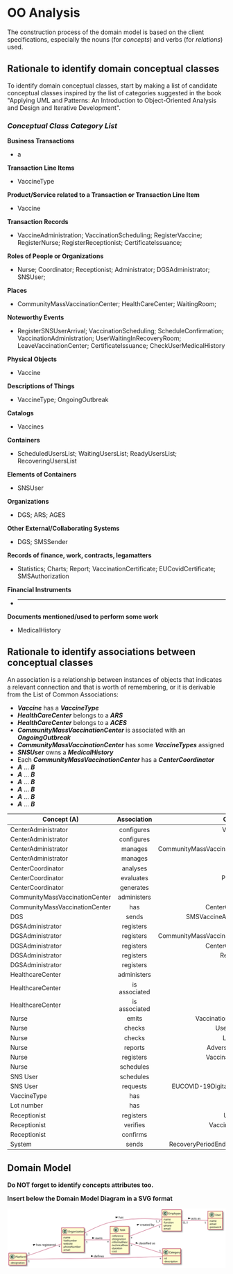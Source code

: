 # OO Analysis

The construction process of the domain model is based on the client specifications, especially the nouns (for _concepts_) and verbs (for _relations_) used.

## Rationale to identify domain conceptual classes

To identify domain conceptual classes, start by making a list of candidate conceptual classes inspired by the list of categories suggested in the book "Applying UML and Patterns: An Introduction to Object-Oriented Analysis and Design and Iterative Development".

### _Conceptual Class Category List_

**Business Transactions**

- a

**Transaction Line Items**

- VaccineType

**Product/Service related to a Transaction or Transaction Line Item**

- Vaccine

**Transaction Records**

- VaccineAdministration; VaccinationScheduling; RegisterVaccine; RegisterNurse; RegisterReceptionist; CertificateIssuance;

**Roles of People or Organizations**

- Nurse; Coordinator; Receptionist; Administrator; DGSAdministrator; SNSUser;

**Places**

- CommunityMassVaccinationCenter; HealthCareCenter; WaitingRoom;

**Noteworthy Events**

- RegisterSNSUserArrival; VaccinationScheduling; ScheduleConfirmation; VaccinationAdministration; UserWaitingInRecoveryRoom; LeaveVaccinationCenter; CertificateIssuance; CheckUserMedicalHistory

**Physical Objects**

- Vaccine

**Descriptions of Things**

- VaccineType; OngoingOutbreak

**Catalogs**

- Vaccines

**Containers**

- ScheduledUsersList; WaitingUsersList; ReadyUsersList; RecoveringUsersList

**Elements of Containers**

- SNSUser

**Organizations**

- DGS; ARS; AGES

**Other External/Collaborating Systems**

- DGS; SMSSender

**Records of finance, work, contracts, legamatters**

- Statistics; Charts; Report; VaccinationCertificate; EUCovidCertificate; SMSAuthorization

**Financial Instruments**

- ***

**Documents mentioned/used to perform some work**

- MedicalHistory

## **Rationale to identify associations between conceptual classes**

An association is a relationship between instances of objects that indicates a relevant connection and that is worth of remembering, or it is derivable from the List of Common Associations:

- **_Vaccine_** has a **_VaccineType_**
- **_HealthCareCenter_** belongs to a **_ARS_**
- **_HealthCareCenter_** belongs to a **_ACES_**
- **_CommunityMassVaccinationCenter_** is associated with an **_OngoingOutbreak_**
- **_CommunityMassVaccinationCenter_** has some **_VaccineTypes_** assigned
- **_SNSUser_** owns a **_MedicalHistory_**
- Each **_CommunityMassVaccinationCenter_** has a **_CenterCoordinator_**
- **_A_** ... **_B_**
- **_A_** ... **_B_**
- **_A_** ... **_B_**
- **_A_** ... **_B_**
- **_A_** ... **_B_**
- **_A_** ... **_B_**

| Concept (A)                    |  Association  |                    Concept (B) |
| ------------------------------ | :-----------: | -----------------------------: |
| CenterAdministrator            |  configures   |                    VaccineType |
| CenterAdministrator            |  configures   |                        Vaccine |
| CenterAdministrator            |    manages    | CommunityMassVaccinationCenter |
| CenterAdministrator            |    manages    |                      Employees |
| CenterCoordinator              |   analyses    |                          Stats |
| CenterCoordinator              |   evaluates   |                    Performance |
| CenterCoordinator              |   generates   |                        Reports |
| CommunityMassVaccinationCenter |  administers  |                       Vaccines |
| CommunityMassVaccinationCenter |      has      |              CenterCoordinator |
| DGS                            |     sends     |          SMSVaccineAppointment |
| DGSAdministrator               |   registers   |                        SNSUser |
| DGSAdministrator               |   registers   | CommunityMassVaccinationCenter |
| DGSAdministrator               |   registers   |              CenterCoordinator |
| DGSAdministrator               |   registers   |                  Receptionists |
| DGSAdministrator               |   registers   |                         Nurses |
| HealthcareCenter               |  administers  |                       Vaccines |
| HealthcareCenter               | is associated |                            ARS |
| HealthcareCenter               | is associated |                           ACES |
| Nurse                          |     emits     |         VaccinationCertificate |
| Nurse                          |    checks     |                 UserHealthInfo |
| Nurse                          |    checks     |                    ListSNSUser |
| Nurse                          |    reports    |               AdverseReactions |
| Nurse                          |   registers   |             VaccinationDetails |
| Nurse                          |   schedules   |                        Vaccine |
| SNS User                       |   schedules   |                        Vaccine |
| SNS User                       |   requests    |   EUCOVID-19DigitalCertificate |
| VaccineType                    |      has      |                        Vaccine |
| Lot number                     |      has      |                        Vaccine |
| Receptionist                   |   registers   |                   UserArrivals |
| Receptionist                   |   verifies    |                VaccineSchedule |
| Receptionist                   |   confirms    |                      UserReady |
| System                         |     sends     |  RecoveryPeriodEndNotification |

## Domain Model

**Do NOT forget to identify concepts attributes too.**

**Insert below the Domain Model Diagram in a SVG format**

![DM.svg](DM.svg)
